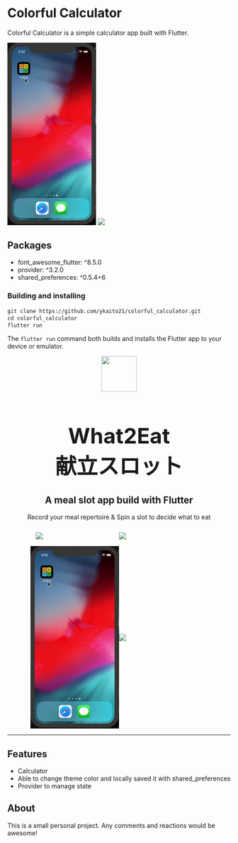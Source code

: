 # Colorful Calculator

Colorful Calculator is a simple calculator app built with Flutter.

<img src="gif/calculator.gif" width="200"> <img src="gif/color.gif" width="200">


## Packages

- font_awesome_flutter: ^8.5.0
- provider: ^3.2.0
- shared_preferences: ^0.5.4+6

### Building and installing

```
git clone https://github.com/ykaito21/colorful_calculator.git
cd colorful_calculator
flutter run
```
The `flutter run` command both builds and installs the Flutter app to your device or emulator.

<div align="center">
  <div style="align-items: center; width: 300px;">
    <img src="pub_assets/logo.png" width="80" height="80" />
    <h1 align="center" style="font-size: 48px; font-weight: bold;">What2Eat<br>献立スロット</h1>
  </div>
  <h2 align="center">A meal slot app build with Flutter
  </h2>
  <p align="center">
  Record your meal repertoire & Spin a slot to decide what to eat
  </p>
</div>

<div style="align-items: center; display: flex; justify-content: center;">
  <div style="width:200px;">
    <a href="" target="_blank"><img  src="pub_assets/Download_on_the_App_Store_Badge_US-UK_RGB_blk_092917.svg"  style="padding:6%;width:88%; box-sizing: border-box;"></img></a>
  </div>
  <div class="" style="width:200px;">
    <a href="" target="_blank"><img  src="pub_assets/google-play-badge.png"</img></a>
  </div>
</div>

<div align="center">
  <div style="align-items: center; display: flex; justify-content: center;">
    <img src="pub_assets/gif//calculator.gif" width="200">
        <img src="pub_assets/gif//color.gif" width="200">
  </div>
</div>

---

## Features
- Calculator
- Able to change theme color and locally saved it with shared_preferences
- Provider to manage state

## About

This is a small personal project. Any comments and reactions would be awesome!

